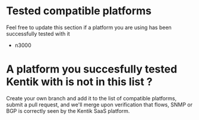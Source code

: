 # Tested compatible platforms
Feel free to update this section if a platform you are using has been successfully tested with it
* n3000
# A platform you succesfully tested Kentik with is not in this list ?
Create your own branch and add it to the list of compatible platforms, submit a pull request, and we'll merge upon verification that flows, SNMP or BGP is correctly seen by the Kentik SaaS platform.
